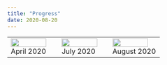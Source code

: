 ```yaml
---
title: "Progress"
date: 2020-08-20
---
```


<table class="centered">
  <tr>
    <td width="33%">
      <img src="@root/files/2020/08/full-beard-2020-04.jpg" width="90%" class="centered">
      <br>
      April 2020
    </td>
    <td width="33%">
      <img src="@root/files/2020/08/trimmed-beard-2020-07.jpg" width="90%" class="centered">
      <br>
      July 2020
    </td>
    <td width="33%">
      <img src="@root/files/2020/08/mustache-2020-08.jpg" width="90%" class="centered">
      <br>
      August 2020
    </td>
  </tr>
</table>
